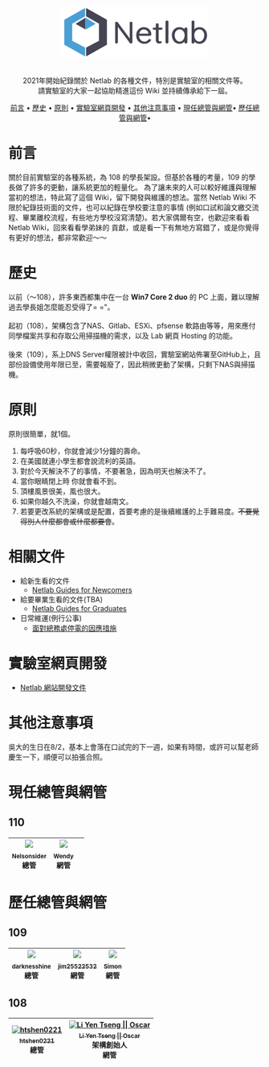 <h1 align="center">
  <br>

  ![](/img/logo.png)
  <br>
</h1>

<!-- | 2022/08/06 更新：由於現實面的各種限制以及實驗室的人數減少，已經沒有成本維護這個架構，因此完全棄用 (除了 [實驗室網頁開發](https://github.com/NTUT-Netlab/netlab-wiki/blob/main/web/web-dev.md) ，這個還有在使用)。非常感謝大家這兩年的幫忙，這份文件會保留作為紀念，而且放 Github 上又不用錢 |
| --- | -->

<p align="center">
    2021年開始紀錄關於 Netlab 的各種文件，特別是實驗室的相關文件等。<br>請實驗室的大家一起協助精進這份 Wiki 並持續傳承給下一屆。
</p>

<p align="center">
  <a href="#前言">前言</a> •
  <a href="#歷史">歷史</a> •
  <a href="#原則">原則</a> •
  <a href="#實驗室網頁開發">實驗室網頁開發</a> •
  <a href="#其他注意事項">其他注意事項</a> •
  <a href="#現任總管與網管">現任總管與網管</a>•
  <a href="#歷任總管與網管">歷任總管與網管</a>•
</p>

# 前言

關於目前實驗室的各種系統，為 108 的學長架設。但基於各種的考量，109 的學長做了許多的更動，讓系統更加的輕量化。
為了讓未來的人可以較好維護與理解當初的想法，特此寫了這個 Wiki，留下開發與維護的想法。當然 Netlab Wiki 不限於紀錄技術面的文件，也可以紀錄在學校要注意的事情 (例如口試和論文繳交流程、畢業離校流程，有些地方學校沒寫清楚)。若大家偶爾有空，也歡迎來看看 Netlab Wiki，回來看看學弟妹的 貢獻，或是看一下有無地方寫錯了，或是你覺得有更好的想法，都非常歡迎～～

# 歷史

以前（～108），許多東西都集中在一台 **Win7 Core 2 duo** 的 PC 上面，難以理解過去學長姐怎麼能忍受得了= ="。<br><br>
起初（108），架構包含了NAS、Gitlab、ESXi、pfsense 軟路由等等，用來應付同學檔案共享和存取公用掃描機的需求，以及 Lab 網頁 Hosting 的功能。<br><br>
後來（109），系上DNS Server權限被計中收回，實驗室網站佈署至GitHub上，且部份設備使用年限已至，需要報廢了，因此稍微更動了架構，只剩下NAS與掃描機。



# 原則
原則很簡單，就1個。

1. 每呼吸60秒，你就會減少1分鐘的壽命。
2. 在美國就連小學生都會說流利的英語。
3. 對於今天解決不了的事情，不要著急，因為明天也解決不了。
4. 當你眼睛閉上時 你就會看不到。
5. 頂樓風景很美，風也很大。
6. 如果你越久不洗澡，你就會越南文。
7. 若要更改系統的架構或是配置，首要考慮的是後續維護的上手難易度。~~不要覺得別人什麼都會或什麼都要會~~。

<!-- 1. 任何看似多餘的設定，其實都是必要的，平常請勿更改明明運行正常的設定，Unless you know what you're doing.
2. 作為 Admin 的責任，就是 Linux 裡面第一次輸入`sudo`時的提示訊息：
   - #1) Respect the privacy of others.
   - #2) Think before you type.
   - #3) With great power comes great responsibility.
3. Be stronger than your strongest excuse.
   - 有時可能會覺得：我學這麼多東西幹麻...之類的，別讓找藉口的力氣，勝過學習的動力。
4. 你一定要會 Linux 的常用指令
   - 在 Wiki 裡面的指令都是以 Linux 為主，你可以在 Windows 開 WSL 練習，然後我使用的 Ubuntu 都是 headless server，沒有 GUI，請學會敲指令。
5. Have backbone, disagree and commit.
   - 若有錯誤或是不足的地方，請動手改善。
6. Dive deep
   - 每個文件後面都會有 Dive deep 區塊，如果想了解更多細節，別害怕就直接 dive deep 吧，工程師的價值就是這麼來的。 -->

# 相關文件

- 給新生看的文件
  - [Netlab Guides for Newcomers](general/guides-4-newcomer.md)
- 給要畢業生看的文件(TBA)
  - [Netlab Guides for Graduates](general/guides-4-graduates.md)
- 日常維運(例行公事)
  - [面對總務處停電的因應措施](systems/blackout.md)

# 實驗室網頁開發

- [Netlab 網站開發文件](web/web-dev.md)

# 其他注意事項

吳大的生日在8/2，基本上會落在口試完的下一週，如果有時間，或許可以幫老師慶生一下，順便可以拍張合照。

# 現任總管與網管

## 110
| [<img src="https://avatars.githubusercontent.com/u/100108074?s=64&v=4" width="100px;"/><br /><sub><b>Nelsonsider </b></sub>](https://github.com/Nelsonsider)<br />總管 | [<img src="https://avatars.githubusercontent.com/u/49807262?v=4" width="100px;"/><br /><sub><b>Wendy </b></sub>](https://github.com/WendyUsingGithub)<br />網管 ||
| :---: | :---: | :---: | 

# 歷任總管與網管

## 109
| [<img src="https://avatars.githubusercontent.com/u/37090553?v=4" width="100px;"/><br /><sub><b>darknesshine </b></sub>](https://github.com/darknesshine)<br />總管 | [<img src="https://avatars.githubusercontent.com/u/25026452?v=4" width="100px;"/><br /><sub><b>jim25522532</b></sub>](https://github.com/jim25522532)<br />網管 | [<img src="https://avatars.githubusercontent.com/u/11294412?v=4" width="100px;"/><br /><sub><b>Simon</b></sub>](https://github.com/hellen6654)<br />網管 |
| :---: | :---: | :---: | 

## 108
| [<img src="https://avatars.githubusercontent.com/u/20513248?v=4" width="100px;" alt="htshen0221"/><br /><sub><b>htshen0221</b></sub>](https://github.com/htshen0221)<br /> 總管| [<img src="https://avatars.githubusercontent.com/u/30722178?v=4" width="100px;" alt="Li Yen Tseng \|\| Oscar"/><br /><sub><b>Li Yen Tseng \|\| Oscar</b></sub>](https://github.com/LYTzeng)<br /> 架構創始人<br>網管<br> |
| :---: | :---: |
